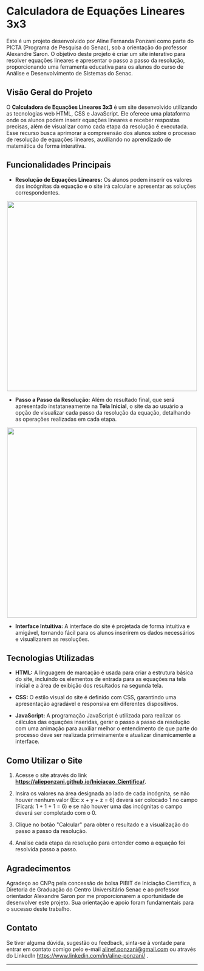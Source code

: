 # Calculadora de Equações Lineares 3x3

Este é um projeto desenvolvido por Aline Fernanda Ponzani como parte do PICTA (Programa de Pesquisa do Senac), sob a orientação do professor Alexandre Saron. O objetivo deste projeto é criar um site interativo para resolver equações lineares e apresentar o passo a passo da resolução, proporcionando uma ferramenta educativa para os alunos do curso de Análise e Desenvolvimento de Sistemas do Senac.

## Visão Geral do Projeto

O **Calculadora de Equações Lineares 3x3** é um site desenvolvido utilizando as tecnologias web HTML, CSS e JavaScript. Ele oferece uma plataforma onde os alunos podem inserir equações lineares e receber respostas precisas, além de visualizar como cada etapa da resolução é executada. Esse recurso busca aprimorar a compreensão dos alunos sobre o processo de resolução de equações lineares, auxiliando no aprendizado de matemática de forma interativa.

## Funcionalidades Principais

- **Resolução de Equações Lineares:** Os alunos podem inserir os valores das incógnitas da equação e o site irá calcular e apresentar as soluções correspondentes.

<div align="center">
    <img src="https://github.com/AliePonzani/Iniciacao_Cientifica/assets/115513954/e64b656d-71c0-49b4-99d1-70be82b9eb55" width="500px"/>
</div>

- **Passo a Passo da Resolução:** Além do resultado final, que será apresentado instataneamente na **Tela Inicial**, o site da ao usuário a opção de visualizar cada passo da resolução da equação, detalhando as operações realizadas em cada etapa.

<div align="center">
    <img src="https://github.com/AliePonzani/Iniciacao_Cientifica/assets/115513954/b6164525-286c-47e3-8164-7b1cba3feeed" width="500px"/>
</div>

- **Interface Intuitiva:** A interface do site é projetada de forma intuitiva e amigável, tornando fácil para os alunos inserirem os dados necessários e visualizarem as resoluções.

## Tecnologias Utilizadas

- **HTML:** A linguagem de marcação é usada para criar a estrutura básica do site, incluindo os elementos de entrada para as equações na tela inicial e a área de exibição dos resultados na segunda tela.

- **CSS:** O estilo visual do site é definido com CSS, garantindo uma apresentação agradável e responsiva em diferentes dispositivos.

- **JavaScript:** A programação JavaScript é utilizada para realizar os cálculos das equações inseridas, gerar o passo a passo da resolução com uma animação para auxiliar melhor o entendimento de que parte do processo deve ser realizada primeiramente e atualizar dinamicamente a interface.

## Como Utilizar o Site

1. Acesse o site através do link **https://alieponzani.github.io/Iniciacao_Cientifica/**.

2. Insira os valores na área designada ao lado de cada incógnita, se não houver nenhum valor (Ex: x + y + z = 6) deverá ser colocado 1 no campo (Ficará: 1 + 1 + 1 = 6) e se não houver uma das incógnitas o campo deverá ser completado com o 0.

3. Clique no botão "Calcular" para obter o resultado e a visualização do passo a passo da resolução.

4. Analise cada etapa da resolução para entender como a equação foi resolvida passo a passo.

## Agradecimentos

Agradeço ao CNPq pela concessão de bolsa PIBIT de Iniciação Científica, à Diretoria de Graduação do
Centro Universitário Senac e ao professor orientador Alexandre Saron por me proporcionarem a oportunidade de desenvolver este projeto. Sua orientação e apoio foram fundamentais para o sucesso deste trabalho.

## Contato

Se tiver alguma dúvida, sugestão ou feedback, sinta-se à vontade para entrar em contato comigo pelo e-mail alinef.ponzani@gmail.com ou através do LinkedIn https://www.linkedin.com/in/aline-ponzani/ .

---
